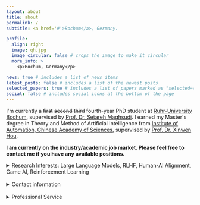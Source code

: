 ```yaml
---
layout: about
title: about
permalink: /
subtitle: <a href='#'>Bochum</a>, Germany.

profile:
  align: right
  image: qh.jpg
  image_circular: false # crops the image to make it circular
  more_info: >
    <p>Bochum, Germany</p>

news: true # includes a list of news items
latest_posts: false # includes a list of the newest posts
selected_papers: true # includes a list of papers marked as "selected={true}"
social: false # includes social icons at the bottom of the page
---
```


 I'm currently a ~~first~~ ~~second~~ ~~third~~ fourth-year PhD student at [Ruhr-University Bochum](https://www.ruhr-uni-bochum.de/en), supervised by [Prof. Dr. Setareh Maghsudi](https://etit.ruhr-uni-bochum.de/en/lts/team/prof-dr-ing-setareh-maghsudi/). I earned my Master's degree in Theory and Method of Artificial Intelligence from [Institute of Automation, Chinese Academy of Sciences](http://english.ia.cas.cn/), supervised by [Prof. Dr. Xinwen Hou](https://people.ucas.ac.cn/~xwhou).


**I am currently on the industry/academic job market. Please feel free to contact me if you have any available positions.**


 <details>
<summary>Research Interests: Large Language Models, RLHF, Human-AI Alignment, Game AI, Reinforcement Learning</summary>
<br>

I'm broadly interested in large language models, human-AI alignment, RLHF, and AI security. Currently, my research aims to i) develop controllable AI in both training and inference/adaptation; ii) theory and real-world application of Human-AI alignment; and iii) understand the structural information of LLMs, RLHF & RL and how to leverage it to enable agent performance. And yes, we are developing these methods for RL and LLMs.


</details>

<br>
 <details>
<summary>Contact information</summary>


Email: qianghe97 AT gmail DOT com, Qiang DOT He AT rub DOT de.
<br>
WeChat ID: pposac 

</details>

<br>





<details>
<summary>Professional Service</summary>
<br>

Reviewer for ICLR, NeurIPS, ICML, AAAI, DMLR, ICPR, 

<br>
</details>


<br>
